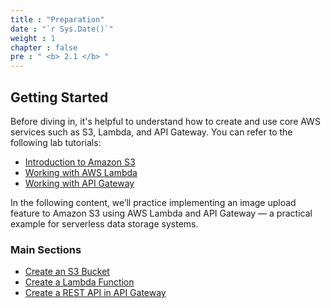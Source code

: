 ```yaml
---
title : "Preparation"
date : "`r Sys.Date()`"
weight : 1
chapter : false
pre : " <b> 2.1 </b> "
---
```


## Getting Started

Before diving in, it's helpful to understand how to create and use core AWS services such as S3, Lambda, and API Gateway. You can refer to the following lab tutorials:

- [Introduction to Amazon S3](https://000057.awsstudygroup.com/vi/)
- [Working with AWS Lambda](https://000022.awsstudygroup.com/vi/)
- [Working with API Gateway](https://000079.awsstudygroup.com/vi/)

In the following content, we’ll practice implementing an image upload feature to Amazon S3 using AWS Lambda and API Gateway — a practical example for serverless data storage systems.

### Main Sections
- [Create an S3 Bucket](2.1-CreateS3bucket/)
- [Create a Lambda Function](2.2-createlambdafunction/)
- [Create a REST API in API Gateway](2.3-createrestapi/)
